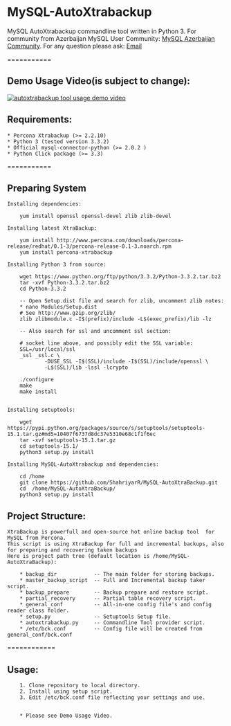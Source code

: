 MySQL-AutoXtrabackup
====================

MySQL AutoXtrabackup commandline tool written in Python 3.
For community from Azerbaijan MySQL User Community: [MySQL Azerbaijan Community](http://mysql.az/about/).
For any question please ask: [Email](mailto:rzayev.sehriyar@gmail.com)

===========

Demo Usage Video(is subject to change):
--------------------------------------

[![autoxtrabackup tool usage demo video](http://img.youtube.com/vi/ZGAODq4MVWc/0.jpg)](https://www.youtube.com/watch?v=ZGAODq4MVWc)


Requirements:
-------------

    * Percona Xtrabackup (>= 2.2.10)
    * Python 3 (tested version 3.3.2)
    * Official mysql-connector-python (>= 2.0.2 )
    * Python Click package (>= 3.3)

===========

Preparing System
-----------------

    Installing dependencies:

        yum install openssl openssl-devel zlib zlib-devel
        
    Installing latest XtraBackup:
        
        yum install http://www.percona.com/downloads/percona-release/redhat/0.1-3/percona-release-0.1-3.noarch.rpm
        yum install percona-xtrabackup

    Installing Python 3 from source:

        wget https://www.python.org/ftp/python/3.3.2/Python-3.3.2.tar.bz2
        tar -xvf Python-3.3.2.tar.bz2
        cd Python-3.3.2
        
        -- Open Setup.dist file and search for zlib, uncomment zlib notes:
        * nano Modules/Setup.dist
        # See http://www.gzip.org/zlib/
        zlib zlibmodule.c -I$(prefix)/include -L$(exec_prefix)/lib -lz

        -- Also search for ssl and uncomment ssl section:
        
        # socket line above, and possibly edit the SSL variable:
        SSL=/usr/local/ssl
        _ssl _ssl.c \
	            -DUSE_SSL -I$(SSL)/include -I$(SSL)/include/openssl \
                -L$(SSL)/lib -lssl -lcrypto
                
        ./configure
        make
        make install
    
    
    Installing setuptools:
    
        wget https://pypi.python.org/packages/source/s/setuptools/setuptools-15.1.tar.gz#md5=10407f6737d8dc37e5310e68c1f1f6ec
        tar -xvf setuptools-15.1.tar.gz
        cd setuptools-15.1/
        python3 setup.py install
    
    Installing MySQL-AutoXtrabackup and dependencies:
        
        cd /home
        git clone https://github.com/ShahriyarR/MySQL-AutoXtraBackup.git
        cd  /home/MySQL-AutoXtraBackup/
        python3 setup.py install
    

        
Project Structure:
------------------
    
    XtraBackup is powerfull and open-source hot online backup tool  for MySQL from Percona.
    This script is using XtraBackup for full and incremental backups, also for preparing and recovering taken backups
    Here is project path tree (default location is /home/MySQL-AutoXtraBackup):
        
        * backup_dir 			-- The main folder for storing backups.
        * master_backup_script	-- Full and Incremental backup taker script.
        * backup_prepare		-- Backup prepare and restore script.
        * partial_recovery		-- Partial table recovery script.
		* general_conf			-- All-in-one config file's and config reader class folder.
    	* setup.py				-- Setuptools Setup file.
    	* autoxtrabackup.py		-- Commandline Tool provider script.
    	* /etc/bck.conf         -- Config file will be created from general_conf/bck.conf

============


Usage:
-----
        1. Clone repository to local directory. 
        2. Install using setup script.
        3. Edit /etc/bck.conf file reflecting your settings and use.
		
		
		* Please see Demo Usage Video.
		